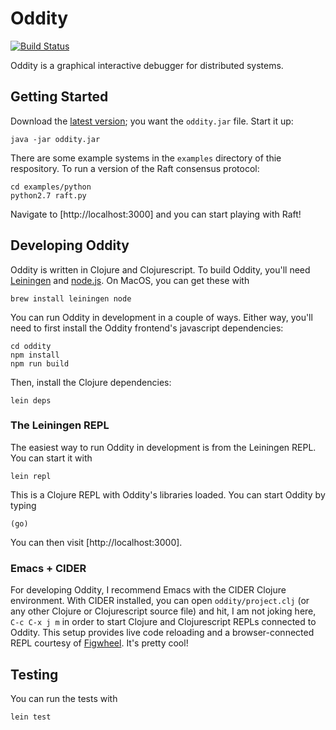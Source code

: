# Oddity


[![Build Status](https://api.travis-ci.org/uwplse/oddity.svg?branch=master)](https://travis-ci.org/uwplse/oddity)

Oddity is a graphical interactive debugger for distributed systems.

## Getting Started

Download the [latest version](https://github.com/uwplse/oddity/releases/latest);
you want the `oddity.jar` file. Start it up:

```
java -jar oddity.jar
```

There are some example systems in the `examples` directory of thie
respository. To run a version of the Raft consensus protocol:

```
cd examples/python
python2.7 raft.py
```

Navigate to [http://localhost:3000] and you can start playing with Raft!

## Developing Oddity

Oddity is written in Clojure and Clojurescript. To build Oddity, you'll need
[Leiningen](https://leiningen.org/) and [node.js](https://nodejs.org/). On
MacOS, you can get these with

```
brew install leiningen node
```

You can run Oddity in development in a couple of ways. Either way, you'll need
to first install the Oddity frontend's javascript dependencies:

```
cd oddity
npm install
npm run build
```

Then, install the Clojure dependencies:

```
lein deps
```

### The Leiningen REPL

The easiest way to run Oddity in development is from the Leiningen REPL. You can
start it with

```
lein repl
```

This is a Clojure REPL with Oddity's libraries loaded. You can start Oddity by
typing

```
(go)
```

You can then visit [http://localhost:3000].

### Emacs + CIDER

For developing Oddity, I recommend Emacs with the CIDER Clojure
environment. With CIDER installed, you can open `oddity/project.clj` (or any
other Clojure or Clojurescript source file) and hit, I am not joking here, `C-c
C-x j m` in order to start Clojure and Clojurescript REPLs connected to
Oddity. This setup provides live code reloading and a browser-connected REPL
courtesy of [Figwheel](https://github.com/bhauman/lein-figwheel). It's pretty
cool!

## Testing

You can run the tests with

```
lein test
```
